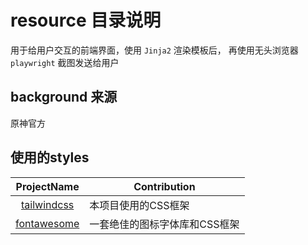 # resource 目录说明

用于给用户交互的前端界面，使用 `Jinja2` 渲染模板后，
再使用无头浏览器 `playwright` 截图发送给用户

## background 来源
 
原神官方

## 使用的styles
|                     ProjectName                      | Contribution     |
|:----------------------------------------------------:|------------------|
|       [tailwindcss](https://tailwindcss.com/)        | 本项目使用的CSS框架      |
|   [fontawesome](https://fontawesome.dashgame.com/)   | 一套绝佳的图标字体库和CSS框架 |

